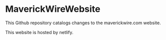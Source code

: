 # MaverickWireWebsite
This Github repository catalogs changes to the maverickwire.com website.

This website is hosted by netlify.
